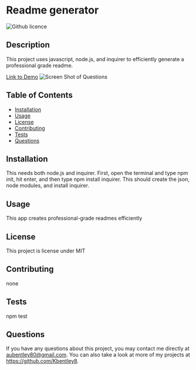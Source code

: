# Readme generator
  
  ![Github licence](https://img.shields.io/badge/license-MIT-darkred)
  
  ## Description 
  This project uses javascript, node.js, and inquirer to efficiently generate a professional grade readme.

  [Link to Demo](https://drive.google.com/file/d/1cpqH26eTFVUUy79PV7ieTkZsBCKlRQRY/view?usp=sharing)
  ![Screen Shot of Questions](https://user-images.githubusercontent.com/88289885/135550412-b14a22d2-ea78-4f59-99ab-c2e735f80e03.png)

  ## Table of Contents
  * [Installation](#installation)
  * [Usage](#usage)
  * [License](#license)
  * [Contributing](#contributing)
  * [Tests](#tests)
  * [Questions](#questions)
  
  ## Installation 
  This needs both node.js and inquirer. First, open the terminal and type npm init, hit enter, and then type npm install inquirer. This should create the json, node modules, and install inquirer. 
  ## Usage 
  This app creates professional-grade readmes efficiently
  ## License 
  This project is license under MIT
  ## Contributing 
  none
  ## Tests
  npm test
  ## Questions
  If you have any questions about this project, you may contact me directly at aubentley80@gmail.com. You can also take a look at more of my projects at https://github.com/Kbentley8.

